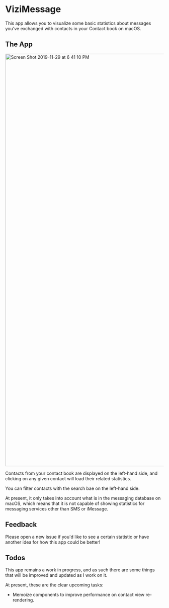 # ViziMessage

This app allows you to visualize some basic statistics about messages you've exchanged with contacts in your Contact book on macOS.

## The App

<img width="1312" alt="Screen Shot 2019-11-29 at 6 41 10 PM" src="https://user-images.githubusercontent.com/2036040/69895531-6422c600-12e6-11ea-9093-2c5dbc898ccf.png">

Contacts from your contact book are displayed on the left-hand side, and clicking on any given contact will load their related statistics.

You can filter contacts with the search bae on the left-hand side.

At present, it only takes into account what is in the messaging database on macOS, which means that it is not capable of showing statistics for messaging services other than SMS or iMessage.

## Feedback

Please open a new issue if you'd like to see a certain statistic or have another idea for how this app could be better!

## Todos

This app remains a work in progress, and as such there are some things that will be improved and updated as I work on it.

At present, these are the clear upcoming tasks:
* Memoize components to improve performance on contact view re-rendering.